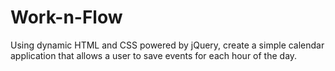 # Work-n-Flow
Using dynamic HTML and CSS powered by jQuery, create a simple calendar application that allows a user to save events for each hour of the day.
